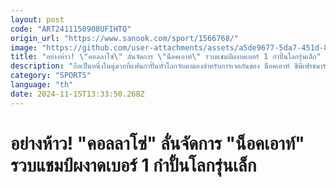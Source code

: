 ```yaml
---
layout: post
code: "ART2411150908UFIHTQ"
origin_url: "https://www.sanook.com/sport/1566768/"
image: "https://github.com/user-attachments/assets/a5de9677-5da7-451d-8806-7d9ae666afa2"
title: "อย่างห้าว! \"คอลลาโซ่\" ลั่นจัดการ \"น็อคเอาท์\" รวบแชมป์ผงาดเบอร์ 1 กำปั้นโลกรุ่นเล็ก"
description: "ถือเป็นหนึ่งในคู่มวยที่แฟนกำปั้นทั่วโลกจับตามองสำหรับการเจอกันของ น็อคเอาท์ ซีพีเฟรชมาร์ท แชมป์สมาคมมวยโลก (WBA) ชาวไทย กับ ออสการ์ คอลลาโซ่ แชมป์องค์กรมวยโลก (WBO) จากเปอร์โตริโก ในศึก\"ลาติโน ไนท์\" (Latino Night) ที่กรุงริยาด ประเทศซาอุดีอาระเบีย"
category: "SPORTS"
language: "th"
date: 2024-11-15T13:33:50.268Z
---
```


# อย่างห้าว! "คอลลาโซ่" ลั่นจัดการ "น็อคเอาท์" รวบแชมป์ผงาดเบอร์ 1 กำปั้นโลกรุ่นเล็ก